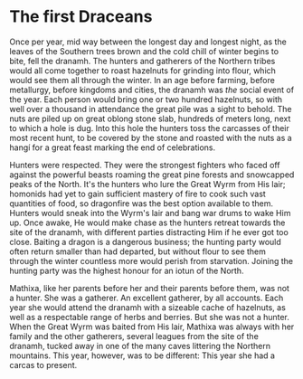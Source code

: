 # The first Draceans
Once per year, mid way between the longest day and longest night, as the leaves of the Southern trees brown and the cold chill of winter begins to bite, fell the dranamh. The hunters and gatherers of the Northern tribes would all come together to roast hazelnuts for grinding into flour, which would see them all through the winter. In an age before farming, before metallurgy, before kingdoms and cities, the dranamh was *the* social event of the year. Each person would bring one or two hundred hazelnuts, so with well over a thousand in attendance the great pile was a sight to behold. The nuts are piled up on great oblong stone slab, hundreds of meters long, next to which a hole is dug. Into this hole the hunters toss the carcasses of their most recent hunt, to be covered by the stone and roasted with the nuts as a hangí for a great feast marking the end of celebrations.

Hunters were respected. They were the strongest fighters who faced off against the powerful beasts roaming the great pine forests and snowcapped peaks of the North. It's the hunters who lure the Great Wyrm from His lair; homonids had yet to gain sufficient mastery of fire to cook such vast quantities of food, so dragonfire was the best option available to them. Hunters would sneak into the Wyrm's lair and bang war drums to wake Him up. Once awake, He would make chase as the hunters retreat towards the site of the dranamh, with different parties distracting Him if he ever got too close. Baiting a dragon is a dangerous business; the hunting party would often return smaller than had departed, but without flour to see them through the winter countless more would perish from starvation. Joining the hunting party was the highest honour for an iotun of the North.

Mathixa, like her parents before her and their parents before them, was not a hunter. She was a gatherer. An excellent gatherer, by all accounts. Each year she would attend the dranamh with a sizeable cache of hazelnuts, as well as a respectable range of herbs and berries. But she was not a hunter. When the Great Wyrm was baited from His lair, Mathixa was always with her family and the other gatherers, several leagues from the site of the dranamh, tucked away in one of the many caves littering the Northern mountains. This year, however, was to be different: This year she had a carcas to present. 